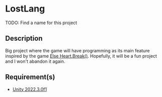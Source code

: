 # LostLang

TODO: Find a name for this project

## Description

Big project where the game will have programming as its main feature inspired by the game [Else Heart.Break()](http://elseheartbreak.com/). Hopefully, it will be a fun project and I won't abandon it again.

## Requirement(s)

* [Unity 2022.3.0f1](https://unity.com/releases/editor/whats-new/2022.3.0)

